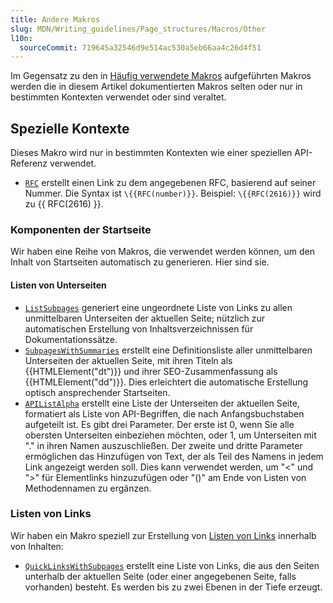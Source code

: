 ```yaml
---
title: Andere Makros
slug: MDN/Writing_guidelines/Page_structures/Macros/Other
l10n:
  sourceCommit: 719645a32546d9e514ac530a5eb66aa4c26d4f51
---
```


Im Gegensatz zu den in [Häufig verwendete Makros](/de/docs/MDN/Writing_guidelines/Page_structures/Macros/Commonly_used_macros) aufgeführten Makros werden die in diesem Artikel dokumentierten Makros selten oder nur in bestimmten Kontexten verwendet oder sind veraltet.

## Spezielle Kontexte

Dieses Makro wird nur in bestimmten Kontexten wie einer speziellen API-Referenz verwendet.

- [`RFC`](https://github.com/mdn/yari/blob/main/kumascript/macros/RFC.ejs) erstellt einen Link zu dem angegebenen RFC, basierend auf seiner Nummer. Die Syntax ist `\{{RFC(number)}}`. Beispiel: `\{{RFC(2616)}}` wird zu {{ RFC(2616) }}.

### Komponenten der Startseite

Wir haben eine Reihe von Makros, die verwendet werden können, um den Inhalt von Startseiten automatisch zu generieren. Hier sind sie.

#### Listen von Unterseiten

- [`ListSubpages`](https://github.com/mdn/yari/blob/main/kumascript/macros/ListSubpages.ejs) generiert eine ungeordnete Liste von Links zu allen unmittelbaren Unterseiten der aktuellen Seite; nützlich zur automatischen Erstellung von Inhaltsverzeichnissen für Dokumentationssätze.
- [`SubpagesWithSummaries`](https://github.com/mdn/yari/blob/main/kumascript/macros/SubpagesWithSummaries.ejs) erstellt eine Definitionsliste aller unmittelbaren Unterseiten der aktuellen Seite, mit ihren Titeln als {{HTMLElement("dt")}} und ihrer SEO-Zusammenfassung als {{HTMLElement("dd")}}. Dies erleichtert die automatische Erstellung optisch ansprechender Startseiten.
- [`APIListAlpha`](https://github.com/mdn/yari/blob/main/kumascript/macros/APIListAlpha.ejs) erstellt eine Liste der Unterseiten der aktuellen Seite, formatiert als Liste von API-Begriffen, die nach Anfangsbuchstaben aufgeteilt ist. Es gibt drei Parameter. Der erste ist 0, wenn Sie alle obersten Unterseiten einbeziehen möchten, oder 1, um Unterseiten mit "." in ihren Namen auszuschließen. Der zweite und dritte Parameter ermöglichen das Hinzufügen von Text, der als Teil des Namens in jedem Link angezeigt werden soll. Dies kann verwendet werden, um "<" und ">" für Elementlinks hinzuzufügen oder "()" am Ende von Listen von Methodennamen zu ergänzen.

### Listen von Links

Wir haben ein Makro speziell zur Erstellung von [Listen von Links](/de/docs/MDN/Writing_guidelines/Page_structures/Sidebars) innerhalb von Inhalten:

- [`QuickLinksWithSubpages`](https://github.com/mdn/yari/blob/main/kumascript/macros/QuickLinksWithSubpages.ejs) erstellt eine Liste von Links, die aus den Seiten unterhalb der aktuellen Seite (oder einer angegebenen Seite, falls vorhanden) besteht. Es werden bis zu zwei Ebenen in der Tiefe erzeugt.
